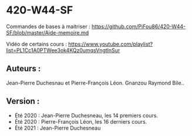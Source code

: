 # 420-W44-SF

Commandes de bases à maitriser : https://github.com/PiFou86/420-W44-SF/blob/master/Aide-memoire.md

Vidéo de certains cours : https://www.youtube.com/playlist?list=PL1Cc1A0PTWee3ok4KQz0umqsVngtlnSur

## Auteurs :
Jean-Pierre Duchesnau et Pierre-François Léon.
Gnanzou Raymond Bile..

## Version : 
- Été 2020 : Jean-Pierre Duchesneau,  les 14 premiers cours.
- Été 2020 : Pierre-François Léon, les 16 derniers cours.
- Été 2021 : Jean-Pierre Duchesneau
